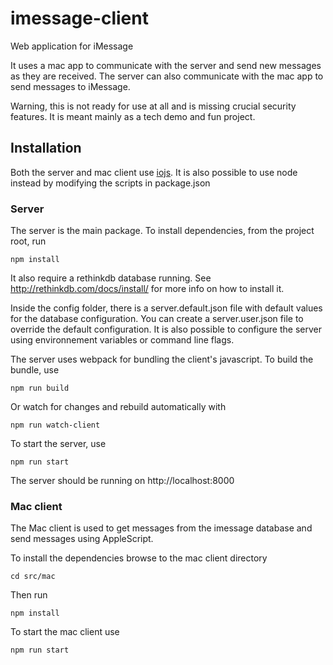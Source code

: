 # imessage-client

Web application for iMessage

It uses a mac app to communicate with the server and send new messages as they are received. The server can also communicate with the mac app to send messages to iMessage.

Warning, this is not ready for use at all and is missing crucial security features. It is meant mainly as a tech demo and fun project.

## Installation

Both the server and mac client use [iojs](https://iojs.org/en/index.html). It is also possible to use node instead by modifying the scripts in package.json

### Server

The server is the main package. To install dependencies, from the project root, run

    npm install

It also require a rethinkdb database running. See http://rethinkdb.com/docs/install/ for more info on how to install it.

Inside the config folder, there is a server.default.json file with default values for the database configuration. You can create a server.user.json file to override the default configuration. It is also possible to configure the server using environnement variables or command line flags.

The server uses webpack for bundling the client's javascript. To build the bundle, use

    npm run build

Or watch for changes and rebuild automatically with

    npm run watch-client
    
To start the server, use

    npm run start

The server should be running on http://localhost:8000

### Mac client

The Mac client is used to get messages from the imessage database and send messages using AppleScript.

To install the dependencies browse to the mac client directory

    cd src/mac
    
Then run

    npm install
    
To start the mac client use

    npm run start
    
